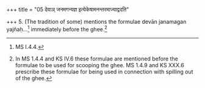 +++
title = "05 देवाञ् जनमगन्यज्ञ इत्येकेषामनन्तरमाज्याद्वदति"

+++
5. (The tradition of some) mentions the formulae devān janamagan yajñaḥ...[^1] immediately before the ghee.[^2]  


[^1]: MS I.4.4.  

[^2]: In MS 1.4.4 and KS IV.6 these formulae are mentioned before the
formulae to be used for scooping the ghee. MS 1.4.9 and KS XXX.6 prescribe these formulae for being used in connection with spilling out of the ghee.
